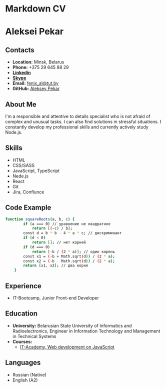 # Markdown CV

# __Aleksei Pekar__

## __Contacts__
- __Location:__ Minsk, Belarus
- __Phone:__ +375 29 645 88 29
-  [__Linkedin__](https://www.linkedin.com/in/aleksei-pekar/)
-  [__Skype__](https://join.skype.com/invite/FvSRAmADbn7C) 
- __Email:__ fenix_al@tut.by
- __GitHub:__ [Aleksey Pekar](https://github.com/fenixAlex88)

## __About Me__
I'm a responsible and attentive to details specialist who is not afraid of complex and unusual tasks. I can also find solutions in stressful situations. I constantly develop my professional skills and currently actively study Node.js.

## __Skills__
- HTML
- CSS/SASS
- JavaScript, TypeScript
- Nede.js
- React
- Git
- Jira, Conflunce

## __Code Example__
```sh
function squareRoots(a, b, c) {
        if (a === 0) // уравнение не квадратное
            return [(-c) / b];
        const d = b * b - 4 * a * c; // дискриминант
        if (d < 0)
            return []; // нет корней
        if (d === 0)
            return [-b / (2 * a)]; // один корень
        const x1 = (-b + Math.sqrt(d)) / (2 * a);
        const x2 = (-b - Math.sqrt(d)) / (2 * a);
        return [x1, x2]; // два корня
    }
```

## __Experience__
- IT-Bootcamp, Junior Front-end Developer

## __Education__ 
- __University:__ Belarusian State University of Informatics and Radioelectronics, Engineer in Information Technology and
Management in Technical Systems
- __Courses:__
  - [IT-Academy, Web development on JavaScript](https://www.it-academy.by/course/front-end-developer/razrabotka-veb-prilozheniy-na-javascript/)

## __Languages__
- Russian (Native)
- English (A2)
